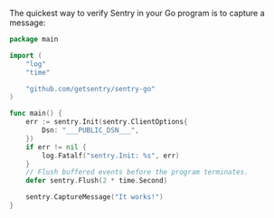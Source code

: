 The quickest way to verify Sentry in your Go program is to capture a message:

```go
package main

import (
	"log"
	"time"

	"github.com/getsentry/sentry-go"
)

func main() {
	err := sentry.Init(sentry.ClientOptions{
		Dsn: "___PUBLIC_DSN___",
	})
	if err != nil {
		log.Fatalf("sentry.Init: %s", err)
	}
	// Flush buffered events before the program terminates.
	defer sentry.Flush(2 * time.Second)

	sentry.CaptureMessage("It works!")
}
```
